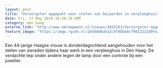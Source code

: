 ```yaml
---
layout: post
title: "Verzorgster opgepakt voor stelen van bejaarden in verpleeghuis"
date: Fri, 17 May 2019 10:28:10 GMT
category: den_haag
externe_link: "http://www.omroepwest.nl/nieuws/3833761/Verzorgster-opgepakt-voor-stelen-van-bejaarden-in-verpleeghuis"
feature_image: "https://imgw.rgcdn.nl/2e58686a5a2c4f4bbe0cf0813222d9fe/opener/3833792.jpg"
---
```


Een 44-jarige Haagse vrouw is donderdagochtend aangehouden voor het stelen van sieraden tijdens haar werk in een verpleeghuis in Den Haag. De verdachte liep onder andere tegen de lamp door een controle bij een juwelier.
